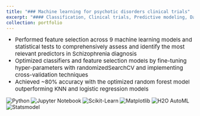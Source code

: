 ```yaml
---
title: "### Machine learning for psychotic disorders clinical trials"
excerpt: "#### Classification, Clinical trials, Predictive modeling, Data visualization, Data mining<br/>"
collection: portfolio
---
```

<ul>
    <li style="font-size:15px">Performed feature selection across 9 machine learning models and statistical tests to comprehensively assess and identify the most relevant predictors in Schizophrenia diagnosis</li>
    <li style="font-size:15px">Optimized classifiers and feature selection models by fine-tuning hyper-parameters with randomizedSearchCV and implementing cross-validation techniques</li>
    <li style="font-size:15px">Achieved ~80% accuracy with the optimized random forest model outperforming KNN and logistic regression models</li>
</ul>

<p style="margin-top:10px">
    <img src="https://img.shields.io/badge/Python-green" alt="Python">
    <img src="https://img.shields.io/badge/Jupyter%20Notebook-orange" alt="Jupyter Notebook">
    <img src="https://img.shields.io/badge/Sklearn-purple" alt="Scikit-Learn">
    <img src="https://img.shields.io/badge/Matplotlib-violet" alt="Matplotlib">
    <img src="https://img.shields.io/badge/H2O%20AutoML-blue" alt="H2O AutoML">
    <img src="https://img.shields.io/badge/Statsmodel-grey" alt="Statsmodel">
</p>